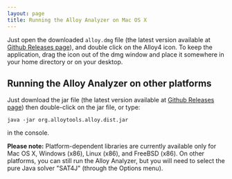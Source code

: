 ```yaml
---
layout: page
title: Running the Alloy Analyzer on Mac OS X
---
```



Just open the downloaded `alloy.dmg` file (the latest version available at [Github Releases page](https://github.com/AlloyTools/org.alloytools.alloy/releases/latest)), and double click on the Alloy4 icon. To keep the application, drag the icon out of the dmg window and place it somewhere in your home directory or on your desktop.

## Running the Alloy Analyzer on other platforms

Just download the jar file (the latest version available at [Github Releases page](https://github.com/AlloyTools/org.alloytools.alloy/releases/latest)) then double-click on the jar file, or type:

	java -jar org.alloytools.alloy.dist.jar

in the console.

**Please note:** Platform-dependent libraries are currently available only for Mac OS X, Windows (x86), Linux (x86), and FreeBSD (x86). On other platforms, you can still run the Alloy Analyzer, but you will need to select the pure Java solver "SAT4J" (through the Options menu).
